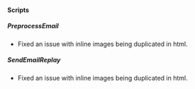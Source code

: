 
#### Scripts

##### PreprocessEmail

- Fixed an issue with inline images being duplicated in html.

##### SendEmailReplay

- Fixed an issue with inline images being duplicated in html.


